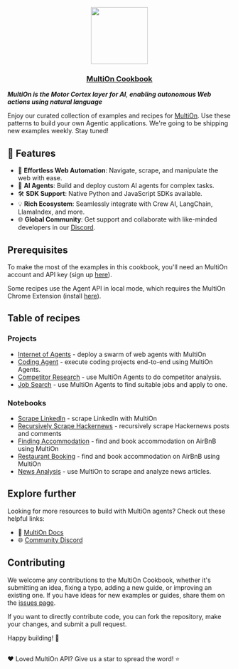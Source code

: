 <p align="center">
  <a href="https://multion.ai">
    <img src="https://www.multion.ai/img/0a2c2620-8f0c-4f97-ada2-d78daefd1bac/api.jpg?fm=webp&q=95&fit=max&crop=3097%2C2066%2C0%2C384&w=2000" height="128">
    <h3 align="center">MultiOn Cookbook</h3>
  </a>
</p>

***MultiOn is the Motor Cortex layer for AI***, ***enabling autonomous Web actions using natural language***

Enjoy our curated collection of examples and recipes for [MultiOn](https://www.multion.ai/api). Use these patterns to build your own Agentic applications. We're going to be shipping new examples weekly. Stay tuned!

## 🌟 Features
- 🚀 **Effortless Web Automation**: Navigate, scrape, and manipulate the web with ease.
- 🤖 **AI Agents**: Build and deploy custom AI agents for complex tasks.
- 🛠 **SDK Support**: Native Python and JavaScript SDKs available.
- 💡 **Rich Ecosystem**: Seamlessly integrate with Crew AI, LangChain, LlamaIndex, and more.
- 🌐 **Global Community**: Get support and collaborate with like-minded developers in our [Discord](https://discord.com/invite/multion).

## Prerequisites

To make the most of the examples in this cookbook, you'll need an MultiOn account and API key (sign up [here](https://app.multion.ai)).

Some recipes use the Agent API in local mode, which requires the MultiOn Chrome Extension (install [here](https://chromewebstore.google.com/detail/multion/ddmjhdbknfidiopmbaceghhhbgbpenmm)).

## Table of recipes

### Projects

- [Internet of Agents](https://github.com/MULTI-ON/cookbook/tree/main/internet-of-agents) - deploy a swarm of web agents with MultiOn
- [Coding Agent](https://github.com/MULTI-ON/cookbook/tree/main/coding-agent) - execute coding projects end-to-end using MultiOn Agents.
- [Competitor Research](https://github.com/MULTI-ON/cookbook/tree/main/competitor-research) - use MultiOn Agents to do competitor analysis.
- [Job Search](https://github.com/MULTI-ON/cookbook/tree/main/job-search) - use MultiOn Agents to find suitable jobs and apply to one.

### Notebooks

- [Scrape LinkedIn](https://github.com/MULTI-ON/cookbook/tree/main/scraping/scrape_linkedin.ipynb) - scrape LinkedIn with MultiOn
- [Recursively Scrape Hackernews](https://github.com/MULTI-ON/cookbook/tree/main/recursive-scraping/recursive_scraping.ipynb) - recursively scrape Hackernews posts and comments
- [Finding Accommodation](https://github.com/MULTI-ON/cookbook/tree/main/accommodation/accommodation.ipynb) - find and book accommodation on AirBnB using MultiOn
- [Restaurant Booking](https://github.com/MULTI-ON/cookbook/tree/main/restaurant-booking/restaurant_booking.ipynb) - find and book accommodation on AirBnB using MultiOn
- [News Analysis](https://github.com/MULTI-ON/cookbook/tree/main/news-digest/news_digest.ipynb) - use MultiOn to scrape and analyze news articles.

## Explore further

Looking for more resources to build with MultiOn agents? Check out these helpful links:

- 📜 [MultiOn Docs](https://docs.multion.ai)
- 🌐 [Community Discord](https://discord.com/invite/multion)

## Contributing

We welcome any contributions to the MultiOn Cookbook, whether it's submitting an idea, fixing a typo, adding a new guide, or improving an existing one. If you have ideas for new examples or guides, share them on the [issues page](https://github.com/MULTI-ON/cookbook/issues).

If you want to directly contribute code, you can fork the repository, make your changes, and submit a pull request.

Happy building! 🙌

##

❤️ Loved MultiOn API? Give us a star to spread the word! ⭐️

